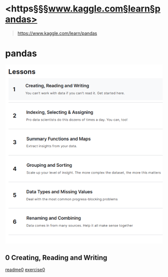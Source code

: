 # <https§§§www.kaggle.com§learn§pandas>
> <https://www.kaggle.com/learn/pandas>

# pandas

![alt text](image.png)


## 0 Creating, Reading and Writing 
[readme0](./readme0.ipynb)
[exercise0](./exercise0.ipynb)